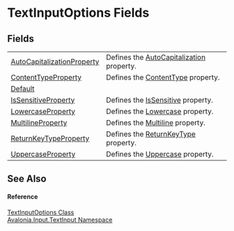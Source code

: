 # TextInputOptions Fields




## Fields
<table>
<tr>
<td><a href="F_Avalonia_Input_TextInput_TextInputOptions_AutoCapitalizationProperty">AutoCapitalizationProperty</a></td>
<td>Defines the <a href="P_Avalonia_Input_TextInput_TextInputOptions_AutoCapitalization">AutoCapitalization</a> property.</td>
</tr>
<tr>
<td><a href="F_Avalonia_Input_TextInput_TextInputOptions_ContentTypeProperty">ContentTypeProperty</a></td>
<td>Defines the <a href="P_Avalonia_Input_TextInput_TextInputOptions_ContentType">ContentType</a> property.</td>
</tr>
<tr>
<td><a href="F_Avalonia_Input_TextInput_TextInputOptions_Default">Default</a></td>
<td> </td>
</tr>
<tr>
<td><a href="F_Avalonia_Input_TextInput_TextInputOptions_IsSensitiveProperty">IsSensitiveProperty</a></td>
<td>Defines the <a href="P_Avalonia_Input_TextInput_TextInputOptions_IsSensitive">IsSensitive</a> property.</td>
</tr>
<tr>
<td><a href="F_Avalonia_Input_TextInput_TextInputOptions_LowercaseProperty">LowercaseProperty</a></td>
<td>Defines the <a href="P_Avalonia_Input_TextInput_TextInputOptions_Lowercase">Lowercase</a> property.</td>
</tr>
<tr>
<td><a href="F_Avalonia_Input_TextInput_TextInputOptions_MultilineProperty">MultilineProperty</a></td>
<td>Defines the <a href="P_Avalonia_Input_TextInput_TextInputOptions_Multiline">Multiline</a> property.</td>
</tr>
<tr>
<td><a href="F_Avalonia_Input_TextInput_TextInputOptions_ReturnKeyTypeProperty">ReturnKeyTypeProperty</a></td>
<td>Defines the <a href="P_Avalonia_Input_TextInput_TextInputOptions_ReturnKeyType">ReturnKeyType</a> property.</td>
</tr>
<tr>
<td><a href="F_Avalonia_Input_TextInput_TextInputOptions_UppercaseProperty">UppercaseProperty</a></td>
<td>Defines the <a href="P_Avalonia_Input_TextInput_TextInputOptions_Uppercase">Uppercase</a> property.</td>
</tr>
</table>

## See Also


#### Reference
<a href="T_Avalonia_Input_TextInput_TextInputOptions">TextInputOptions Class</a>  
<a href="N_Avalonia_Input_TextInput">Avalonia.Input.TextInput Namespace</a>  


